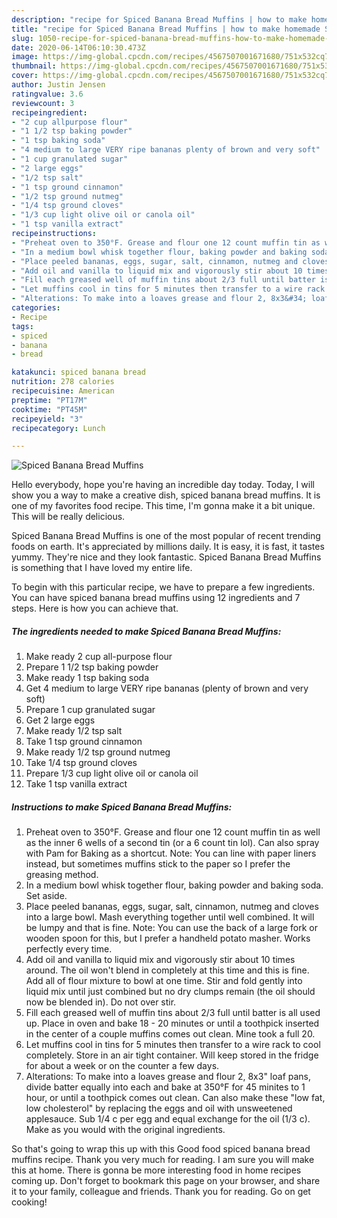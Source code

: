 ```yaml
---
description: "recipe for Spiced Banana Bread Muffins | how to make homemade Spiced Banana Bread Muffins"
title: "recipe for Spiced Banana Bread Muffins | how to make homemade Spiced Banana Bread Muffins"
slug: 1050-recipe-for-spiced-banana-bread-muffins-how-to-make-homemade-spiced-banana-bread-muffins
date: 2020-06-14T06:10:30.473Z
image: https://img-global.cpcdn.com/recipes/4567507001671680/751x532cq70/spiced-banana-bread-muffins-recipe-main-photo.jpg
thumbnail: https://img-global.cpcdn.com/recipes/4567507001671680/751x532cq70/spiced-banana-bread-muffins-recipe-main-photo.jpg
cover: https://img-global.cpcdn.com/recipes/4567507001671680/751x532cq70/spiced-banana-bread-muffins-recipe-main-photo.jpg
author: Justin Jensen
ratingvalue: 3.6
reviewcount: 3
recipeingredient:
- "2 cup allpurpose flour"
- "1 1/2 tsp baking powder"
- "1 tsp baking soda"
- "4 medium to large VERY ripe bananas plenty of brown and very soft"
- "1 cup granulated sugar"
- "2 large eggs"
- "1/2 tsp salt"
- "1 tsp ground cinnamon"
- "1/2 tsp ground nutmeg"
- "1/4 tsp ground cloves"
- "1/3 cup light olive oil or canola oil"
- "1 tsp vanilla extract"
recipeinstructions:
- "Preheat oven to 350°F. Grease and flour one 12 count muffin tin as well as the inner 6 wells of a second tin (or a 6 count tin lol). Can also spray with Pam for Baking as a shortcut. Note: You can line with paper liners instead, but sometimes muffins stick to the paper so I prefer the greasing method."
- "In a medium bowl whisk together flour, baking powder and baking soda. Set aside."
- "Place peeled bananas, eggs, sugar, salt, cinnamon, nutmeg and cloves into a large bowl. Mash everything together until well combined. It will be lumpy and that is fine. Note: You can use the back of a large fork or wooden spoon for this, but I prefer a handheld potato masher. Works perfectly every time."
- "Add oil and vanilla to liquid mix and vigorously stir about 10 times around. The oil won&#39;t blend in completely at this time and this is fine. Add all of flour mixture to bowl at one time. Stir and fold gently into liquid mix until just combined but no dry clumps remain (the oil should now be blended in). Do not over stir."
- "Fill each greased well of muffin tins about 2/3 full until batter is all used up. Place in oven and bake 18 - 20 minutes or until a toothpick inserted in the center of a couple muffins comes out clean. Mine took a full 20."
- "Let muffins cool in tins for 5 minutes then transfer to a wire rack to cool completely. Store in an air tight container. Will keep stored in the fridge for about a week or on the counter a few days."
- "Alterations: To make into a loaves grease and flour 2, 8x3&#34; loaf pans, divide batter equally into each and bake at 350°F for 45 minites to 1 hour, or until a toothpick comes out clean. Can also make these &#34;low fat, low cholesterol&#34; by replacing the eggs and oil with unsweetened applesauce. Sub 1/4 c per egg and equal exchange for the oil (1/3 c). Make as you would with the original ingredients."
categories:
- Recipe
tags:
- spiced
- banana
- bread

katakunci: spiced banana bread 
nutrition: 278 calories
recipecuisine: American
preptime: "PT17M"
cooktime: "PT45M"
recipeyield: "3"
recipecategory: Lunch

---
```



![Spiced Banana Bread Muffins](https://img-global.cpcdn.com/recipes/4567507001671680/751x532cq70/spiced-banana-bread-muffins-recipe-main-photo.jpg)

Hello everybody, hope you're having an incredible day today. Today, I will show you a way to make a creative dish, spiced banana bread muffins. It is one of my favorites food recipe. This time, I'm gonna make it a bit unique. This will be really delicious.



Spiced Banana Bread Muffins is one of the most popular of recent trending foods on earth. It's appreciated by millions daily. It is easy, it is fast, it tastes yummy. They're nice and they look fantastic. Spiced Banana Bread Muffins is something that I have loved my entire life.


To begin with this particular recipe, we have to prepare a few ingredients. You can have spiced banana bread muffins using 12 ingredients and 7 steps. Here is how you can achieve that.

<!--inarticleads1-->

##### The ingredients needed to make Spiced Banana Bread Muffins:

1. Make ready 2 cup all-purpose flour
1. Prepare 1 1/2 tsp baking powder
1. Make ready 1 tsp baking soda
1. Get 4 medium to large VERY ripe bananas (plenty of brown and very soft)
1. Prepare 1 cup granulated sugar
1. Get 2 large eggs
1. Make ready 1/2 tsp salt
1. Take 1 tsp ground cinnamon
1. Make ready 1/2 tsp ground nutmeg
1. Take 1/4 tsp ground cloves
1. Prepare 1/3 cup light olive oil or canola oil
1. Take 1 tsp vanilla extract




<!--inarticleads2-->

##### Instructions to make Spiced Banana Bread Muffins:

1. Preheat oven to 350°F. Grease and flour one 12 count muffin tin as well as the inner 6 wells of a second tin (or a 6 count tin lol). Can also spray with Pam for Baking as a shortcut. Note: You can line with paper liners instead, but sometimes muffins stick to the paper so I prefer the greasing method.
1. In a medium bowl whisk together flour, baking powder and baking soda. Set aside.
1. Place peeled bananas, eggs, sugar, salt, cinnamon, nutmeg and cloves into a large bowl. Mash everything together until well combined. It will be lumpy and that is fine. Note: You can use the back of a large fork or wooden spoon for this, but I prefer a handheld potato masher. Works perfectly every time.
1. Add oil and vanilla to liquid mix and vigorously stir about 10 times around. The oil won&#39;t blend in completely at this time and this is fine. Add all of flour mixture to bowl at one time. Stir and fold gently into liquid mix until just combined but no dry clumps remain (the oil should now be blended in). Do not over stir.
1. Fill each greased well of muffin tins about 2/3 full until batter is all used up. Place in oven and bake 18 - 20 minutes or until a toothpick inserted in the center of a couple muffins comes out clean. Mine took a full 20.
1. Let muffins cool in tins for 5 minutes then transfer to a wire rack to cool completely. Store in an air tight container. Will keep stored in the fridge for about a week or on the counter a few days.
1. Alterations: To make into a loaves grease and flour 2, 8x3&#34; loaf pans, divide batter equally into each and bake at 350°F for 45 minites to 1 hour, or until a toothpick comes out clean. Can also make these &#34;low fat, low cholesterol&#34; by replacing the eggs and oil with unsweetened applesauce. Sub 1/4 c per egg and equal exchange for the oil (1/3 c). Make as you would with the original ingredients.




So that's going to wrap this up with this Good food spiced banana bread muffins recipe. Thank you very much for reading. I am sure you will make this at home. There is gonna be more interesting food in home recipes coming up. Don't forget to bookmark this page on your browser, and share it to your family, colleague and friends. Thank you for reading. Go on get cooking!

